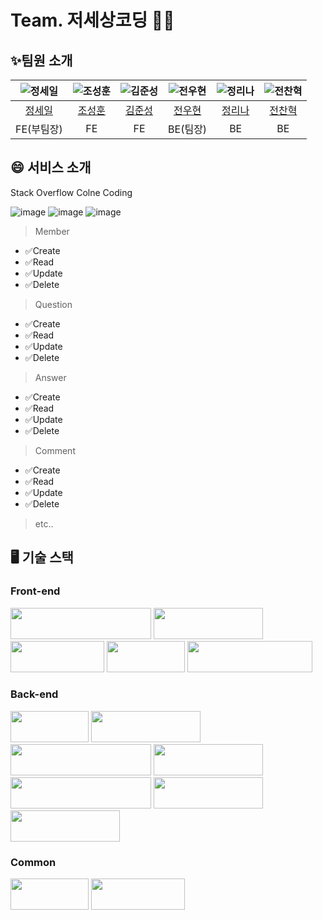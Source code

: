 # Team. 저세상코딩 😵‍💫

## ✨**팀원 소개**

| ![정세일](https://avatars.githubusercontent.com/u/129934405?v=4) | ![조성훈](https://avatars.githubusercontent.com/u/113899010?v=4) | ![김준성](https://avatars.githubusercontent.com/u/108931006?v=4) | ![전우현](https://avatars.githubusercontent.com/u/98093555?v=4) | ![정리나](https://avatars.githubusercontent.com/u/121180954?v=4) | ![전찬혁](https://avatars.githubusercontent.com/u/66653665?v=4) |
|:-------------------------------------------------------------:|:-------------------------------------------------------------:|:-------------------------------------------------------------:|:------------------------------------------------------------:|:-------------------------------------------------------------:|:------------------------------------------------------------------:|
|             [정세일](https://github.com/Explorers12)             |                [조성훈](https://github.com/nooh3)                |            [김준성](https://github.com/Junseong0112)             |              [전우현](https://github.com/JohnWJun)              |               [정리나](https://github.com/Rinn202)               |                [전찬혁](https://github.com/gord10011)                 |
|                            FE(부팀장)                            |                              FE                               |                              FE                               |                            BE(팀장)                            |                              BE                               |                                 BE                                 |

## 😄 **서비스 소개**

Stack Overflow Colne Coding

![image](https://github.com/codestates-seb/seb45_pre_015/assets/66653665/cf74bd7e-f9e5-45a8-aa64-694a0a69c826)
![image](https://github.com/codestates-seb/seb45_pre_015/assets/66653665/431e3bf3-741c-4b7e-9f79-793e6a9c0a82)
![image](https://github.com/codestates-seb/seb45_pre_015/assets/66653665/2ec589bb-3053-4650-b01c-19ec38f44c04)
> Member
- ✅Create
- ✅Read
- ✅Update
- ✅Delete
> Question
- ✅Create
- ✅Read
- ✅Update
- ✅Delete
> Answer
- ✅Create
- ✅Read
- ✅Update
- ✅Delete
> Comment
- ✅Create
- ✅Read
- ✅Update
- ✅Delete
> etc..

## 🖥️ **기술 스택**

### **Front-end**

<img  src="https://img.shields.io/badge/javascript-F7DF1E?style=for-the-badge&logo=javascript&logoColor=black" width="225" height="50"> <img src="https://img.shields.io/badge/react-61DAFB?style=for-the-badge&logo=react&logoColor=black" width="175" height="50"> <img src="https://img.shields.io/badge/html5-E34F26?style=for-the-badge&logo=html5&logoColor=white" width="150" height="50"> <img src="https://img.shields.io/badge/css-1572B6?style=for-the-badge&logo=css3&logoColor=white" width="125" height="50"> <img src="https://img.shields.io/badge/Amazon S3-569A31?style=for-the-badge&logo=css3&logoColor=white" width="200" height="50">



### **Back-end**

<img src="https://img.shields.io/badge/Java-007396?style=for-the-badge&logo=Java&logoColor=white" width="125" height="50"> <img src="https://img.shields.io/badge/Spring-6DB33F?style=for-the-badge&logo=Spring&logoColor=white" width="175" height="50"> <img src="https://img.shields.io/badge/Spring Security-6DB33F?style=for-the-badge&logo=Spring Security&logoColor=white" width="225" height="50"> <img src="https://img.shields.io/badge/gradle-02303A?style=for-the-badge&logo=gradle&logoColor=white" width="175" height="50"> <img src="https://img.shields.io/badge/Amazon EC2-FF9900?style=for-the-badge&logo=Amazon EC2&logoColor=white" width="225" height="50"> <img src="https://img.shields.io/badge/Mysql-4479A1?style=for-the-badge&logo=Mysql&logoColor=white" width="175" height="50"> <img src="https://img.shields.io/badge/JWT-000000?style=for-the-badge&logo=json web tokens&logoColor=white" width="175" height="50">


### **Common**
<img src="https://img.shields.io/badge/git-F05032?style=for-the-badge&logo=git&logoColor=white" width="125" height="50"> <img src="https://img.shields.io/badge/github-181717?style=for-the-badge&logo=github&logoColor=white" width="150" height="50">